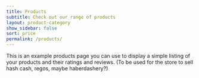 ```yaml
---
title: Products
subtitle: Check out our range of products
layout: product-category
show_sidebar: false
sort: price
permalink: /products/
---
```


This is an example products page you can use to display a simple listing of your products and their ratings and reviews.
(To be used for the store to sell hash cash, regos, maybe haberdashery?)
